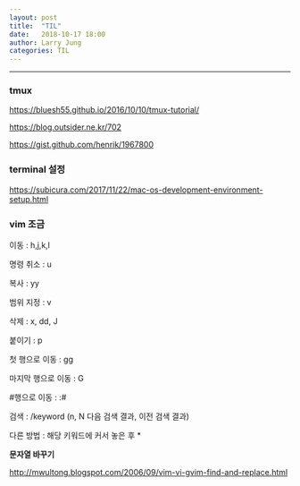 ```yaml
---
layout: post
title:  "TIL"
date:   2018-10-17 18:00
author: Larry Jung
categories: TIL
---
```


---

 ### tmux   

https://bluesh55.github.io/2016/10/10/tmux-tutorial/    

https://blog.outsider.ne.kr/702  

https://gist.github.com/henrik/1967800  

### terminal 설정  

https://subicura.com/2017/11/22/mac-os-development-environment-setup.html  

### vim 조금  

이동 : h,j,k,l   

명령 취소 : u  

복사 : yy  

범위 지정 : v  

삭제 : x, dd, J  

붙이기 : p  

첫 행으로 이동 : gg  

마지막 행으로 이동 : G  

\#행으로 이동 : :#  

검색 : /keyword (n, N 다음 검색 결과, 이전 검색 결과)   

다른 방법 : 해당 키워드에 커서 놓은 후 *  

__문자열 바꾸기__  

http://mwultong.blogspot.com/2006/09/vim-vi-gvim-find-and-replace.html  



 